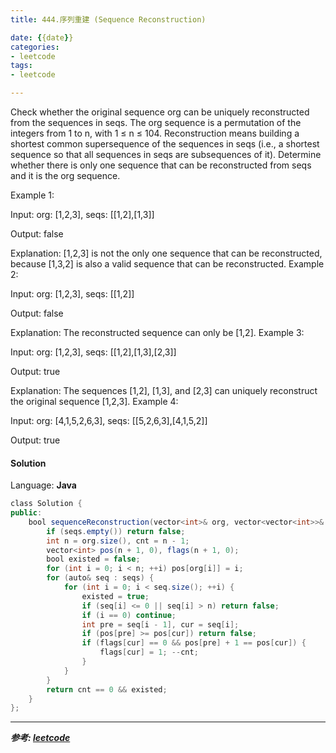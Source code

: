 ```yaml
---
title: 444.序列重建 (Sequence Reconstruction)

date: {{date}}
categories:
- leetcode
tags:
- leetcode

---
```

Check whether the original sequence org can be uniquely reconstructed from the sequences in seqs. The org sequence is a permutation of the integers from 1 to n, with 1 ≤ n ≤ 104. Reconstruction means building a shortest common supersequence of the sequences in seqs (i.e., a shortest sequence so that all sequences in seqs are subsequences of it). Determine whether there is only one sequence that can be reconstructed from seqs and it is the org sequence.

Example 1:

Input:
org: [1,2,3], seqs: [[1,2],[1,3]]

Output:
false

Explanation:
[1,2,3] is not the only one sequence that can be reconstructed, because [1,3,2] is also a valid sequence that can be reconstructed.
Example 2:

Input:
org: [1,2,3], seqs: [[1,2]]

Output:
false

Explanation:
The reconstructed sequence can only be [1,2].
Example 3:

Input:
org: [1,2,3], seqs: [[1,2],[1,3],[2,3]]

Output:
true

Explanation:
The sequences [1,2], [1,3], and [2,3] can uniquely reconstruct the original sequence [1,2,3].
Example 4:

Input:
org: [4,1,5,2,6,3], seqs: [[5,2,6,3],[4,1,5,2]]

Output:
true




#### Solution

Language: **Java**

```java
​class Solution {
public:
    bool sequenceReconstruction(vector<int>& org, vector<vector<int>>& seqs) {
        if (seqs.empty()) return false;
        int n = org.size(), cnt = n - 1;
        vector<int> pos(n + 1, 0), flags(n + 1, 0);
        bool existed = false;
        for (int i = 0; i < n; ++i) pos[org[i]] = i;
        for (auto& seq : seqs) {
            for (int i = 0; i < seq.size(); ++i) {
                existed = true;
                if (seq[i] <= 0 || seq[i] > n) return false;
                if (i == 0) continue;
                int pre = seq[i - 1], cur = seq[i];
                if (pos[pre] >= pos[cur]) return false;
                if (flags[cur] == 0 && pos[pre] + 1 == pos[cur]) {
                    flags[cur] = 1; --cnt;
                }
            }
        }
        return cnt == 0 && existed;
    }
};
```

---
***参考:
[leetcode](https://www.cnblogs.com/grandyang/p/6032498.html)***
